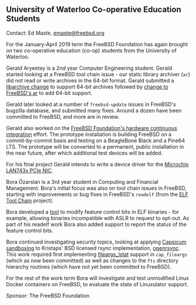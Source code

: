 ## University of Waterloo Co-operative Education Students ##

Contact: Ed Maste, <emaste@freebsd.org>  

For the January-April 2019 term the FreeBSD Foundation has again brought
on two co-operative education (co-op) students from the University of
Waterloo.

Gerald Aryeetey is a 2nd year Computer Engineering student.  Gerald
started looking at a FreeBSD tool chain issue - our static library
archiver (`ar`) did not read or write archives in the 64-bit format.
Gerald submitted a
[libarchive change](https://github.com/libarchive/libarchive/pull/1116)
to support 64-bit archives followed by
[change to FreeBSD's ar](https://reviews.freebsd.org/D19814)
to add 64-bit support.

Gerald later looked at a number of `freebsd-update` issues in FreeBSD's
bugzilla database, and submitted many fixes.  Around a dozen have been
committed to FreeBSD, and more are in review.

Gerald also worked on the
[FreeBSD Foundation's hardware continuous integration](https://github.com/freebsdfoundation/hardware-ci)
effort.
The prototype installation is building FreeBSD on a commit-by-commit basis
and testing on a BeagleBone Black and a Pine64 LTS.
The prototype will be converted to a permanent, public installation in the
near future, after which additional test devices will be added.

For his final project Gerald intends to write a device driver for the
[Microchip LAN743x PCIe NIC](https://www.microchip.com/wwwproducts/en/LAN7430).

Bora Özarslan is a 3rd year student in Computing and Financial Management.
Bora's initial focus was also on tool chain issues in FreeBSD, starting with
improvements or bug fixes in FreeBSD's `readelf` (from the
[ELF Tool Chain](https://sourceforge.net/p/elftoolchain/wiki/Home/) project).

Bora developed a
[tool](https://reviews.freebsd.org/D19290) to modify feature control bits
in ELF binaries - for example, allowing binaries incompatible with ASLR to
request to opt-out.
As part of his readelf work Bora also added support to report the status of
the feature control bits.

Bora continued investigating security topics, looking at applying
[Capsicum sandboxing](https://reviews.freebsd.org/D19407) to
Kristaps' BSD licensed rsync implementation,
[openrsync](https://github.com/kristapsdz/openrsync).
This work required first implementing
[fileargs_lstat](https://reviews.freebsd.org/D19548) support in `cap_fileargs`
(which as now been committed) as well as changes to the
`fts` directory hierarchy routines (which have not yet been committed to
FreeBSD).

For the rest of the work term Bora will investigate and test unmodified
Linux Docker containers on FreeBSD, to evaluate the state of Linuxulator
support.

Sponsor: The FreeBSD Foundation  
